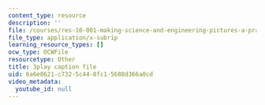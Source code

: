 ```yaml
---
content_type: resource
description: ''
file: /courses/res-10-001-making-science-and-engineering-pictures-a-practical-guide-to-presenting-your-work-spring-2016/6a6e8621c7325c448fc15688d366a0cd_YPZ-Cizsh2I.vtt
file_type: application/x-subrip
learning_resource_types: []
ocw_type: OCWFile
resourcetype: Other
title: 3play caption file
uid: 6a6e8621-c732-5c44-8fc1-5688d366a0cd
video_metadata:
  youtube_id: null
---
```

